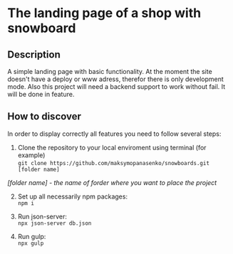 # The landing page of a shop with snowboard

## Description
A simple landing page with basic functionality. At the moment the site doesn't have a deploy or www adress, therefor there is only development mode. Also this project will need a backend support to work without fail. It will be done in feature.

## How to discover

In order to display correctly all features you need to follow several steps:
1. Clone the repository to your local enviroment using terminal (for example) <br/>
  `git clone https://github.com/maksymopanasenko/snowboards.git [folder name]`
   
_[folder name] - the name of forder where you want to place the project_

2. Set up all necessarily npm packages: <br/>
  `npm i`

3. Run json-server: <br/>
  `npx json-server db.json`
  
4. Run gulp: <br/>
  `npx gulp`

